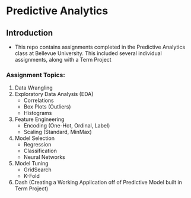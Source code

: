 # Predictive Analytics
## Introduction

- This repo contains assignments completed in the Predictive Analytics class at Bellevue University. This included several individual assignments, along with a Term Project

### Assignment Topics:

1) Data Wrangling
2) Exploratory Data Analysis (EDA)
     - Correlations
     - Box Plots (Outliers)
     - Histograms
3) Feature Engineering
     - Encoding (One-Hot, Ordinal, Label)
     - Scaling (Standard, MinMax)
4) Model Selection
     - Regression
     - Classification
     - Neural Networks
5) Model Tuning
     - GridSearch
     - K-Fold
6) Dash (Creating a Working Application off of Predictive Model built in Term Project)
